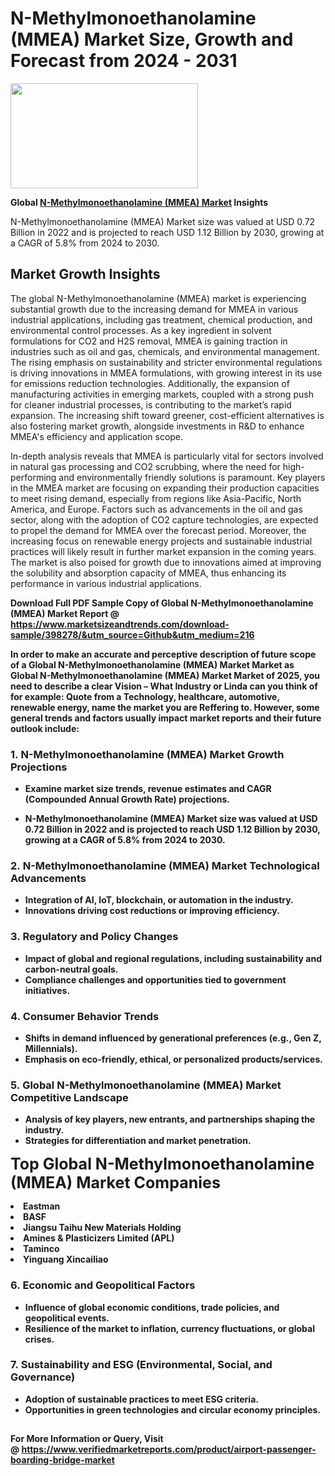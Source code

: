 <H1>N-Methylmonoethanolamine (MMEA) Market Size, Growth and Forecast from 2024 - 2031</H1><img class="aligncenter size-medium wp-image-584254" src="https://thirdeyenews.in/wp-content/uploads/2024/09/Global-Market-Research-300x168.jpeg" alt="" width="300" height="168" /><p><strong>Global&nbsp;<a href="https://www.marketsizeandtrends.com/download-sample/398278/&amp;utm_source=Github&utm_medium=216">N-Methylmonoethanolamine (MMEA) Market</a> Insights</strong></p><p>N-Methylmonoethanolamine (MMEA) Market size was valued at USD 0.72 Billion in 2022 and is projected to reach USD 1.12 Billion by 2030, growing at a CAGR of 5.8% from 2024 to 2030.</p><p><h2>Market Growth Insights</h2> <p>The global N-Methylmonoethanolamine (MMEA) market is experiencing substantial growth due to the increasing demand for MMEA in various industrial applications, including gas treatment, chemical production, and environmental control processes. As a key ingredient in solvent formulations for CO2 and H2S removal, MMEA is gaining traction in industries such as oil and gas, chemicals, and environmental management. The rising emphasis on sustainability and stricter environmental regulations is driving innovations in MMEA formulations, with growing interest in its use for emissions reduction technologies. Additionally, the expansion of manufacturing activities in emerging markets, coupled with a strong push for cleaner industrial processes, is contributing to the market’s rapid expansion. The increasing shift toward greener, cost-efficient alternatives is also fostering market growth, alongside investments in R&D to enhance MMEA's efficiency and application scope.</p> <p><strong></strong></p> <p>In-depth analysis reveals that MMEA is particularly vital for sectors involved in natural gas processing and CO2 scrubbing, where the need for high-performing and environmentally friendly solutions is paramount. Key players in the MMEA market are focusing on expanding their production capacities to meet rising demand, especially from regions like Asia-Pacific, North America, and Europe. Factors such as advancements in the oil and gas sector, along with the adoption of CO2 capture technologies, are expected to propel the demand for MMEA over the forecast period. Moreover, the increasing focus on renewable energy projects and sustainable industrial practices will likely result in further market expansion in the coming years. The market is also poised for growth due to innovations aimed at improving the solubility and absorption capacity of MMEA, thus enhancing its performance in various industrial applications.</p> <p><strong></p><p><span class=""><strong>Download Full PDF Sample Copy of Global N-Methylmonoethanolamine (MMEA) Market Report</strong> @ <a href="https://www.marketsizeandtrends.com/download-sample/398278/&amp;utm_source=Github&utm_medium=216" target="_blank">https://www.marketsizeandtrends.com/download-sample/398278/&amp;utm_source=Github&utm_medium=216</a></span></p><p>In order to make an accurate and perceptive description of future scope of a Global&nbsp;N-Methylmonoethanolamine (MMEA) Market Market as Global&nbsp;N-Methylmonoethanolamine (MMEA) Market Market of 2025, you need to describe a clear Vision &ndash; What Industry or Linda can you think of for example: Quote from a Technology, healthcare, automotive, renewable energy, name the market you are Reffering to. However, some general trends and factors usually impact market reports and their future outlook include:</p><h3>1.&nbsp;<strong>N-Methylmonoethanolamine (MMEA) Market Growth Projections</strong></h3><ul><li>Examine market size trends, revenue estimates and CAGR (Compounded Annual Growth Rate) projections.</li><li><p>N-Methylmonoethanolamine (MMEA) Market size was valued at USD 0.72 Billion in 2022 and is projected to reach USD 1.12 Billion by 2030, growing at a CAGR of 5.8% from 2024 to 2030.</p></li></ul><h3>2.&nbsp;<strong>N-Methylmonoethanolamine (MMEA) Market Technological Advancements</strong></h3><ul><li>Integration of AI, IoT, blockchain, or automation in the industry.</li><li>Innovations driving cost reductions or improving efficiency.</li></ul><h3>3.&nbsp;<strong>Regulatory and Policy Changes</strong></h3><ul><li>Impact of global and regional regulations, including sustainability and carbon-neutral goals.</li><li>Compliance challenges and opportunities tied to government initiatives.</li></ul><h3>4.&nbsp;<strong>Consumer Behavior Trends</strong></h3><ul><li>Shifts in demand influenced by generational preferences (e.g., Gen Z, Millennials).</li><li>Emphasis on eco-friendly, ethical, or personalized products/services.</li></ul><h3>5.&nbsp;<strong>Global N-Methylmonoethanolamine (MMEA) Market Competitive Landscape</strong></h3><ul><li>Analysis of key players, new entrants, and partnerships shaping the industry.</li><li>Strategies for differentiation and market penetration.</li></ul><p data-pm-slice="1 1 []"><span style="color: inherit; font-family: inherit; font-size: 25px;">Top Global N-Methylmonoethanolamine (MMEA) Market Companies</span></p><div class="" data-test-id=""><p><li>Eastman</li><li> BASF</li><li> Jiangsu Taihu New Materials Holding</li><li> Amines & Plasticizers Limited (APL)</li><li> Taminco</li><li> Yinguang Xincailiao</li></p></div><h3>6.&nbsp;<strong>Economic and Geopolitical Factors</strong></h3><ul><li>Influence of global economic conditions, trade policies, and geopolitical events.</li><li>Resilience of the market to inflation, currency fluctuations, or global crises.</li></ul><h3>7.&nbsp;<strong>Sustainability and ESG (Environmental, Social, and Governance)</strong></h3><ul><li>Adoption of sustainable practices to meet ESG criteria.</li><li>Opportunities in green technologies and circular economy principles.</li></ul><h2><strong style="font-size: 14px;">For More Information or Query, Visit @&nbsp;</strong><a style="background-color: #ffffff; font-size: 14px;" href="https://www.marketsizeandtrends.com/report/n-methylmonoethanolamine-mmea-market/" target="_blank">https://www.verifiedmarketreports.com/product/airport-passenger-boarding-bridge-market</a></h2>
